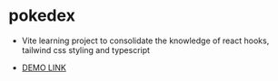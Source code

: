 # pokedex

- Vite learning project to consolidate the knowledge of react hooks, tailwind css styling and typescript

- [DEMO LINK](https://natalia-ponomarenko.github.io/pokedex)
